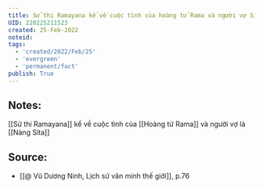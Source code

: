 ```yaml
---
title: Sử thi Ramayana kể về cuộc tình của hoàng tử Rama và người vợ Sita
UID: 220225211523
created: 25-Feb-2022
noteid:
tags:
  - 'created/2022/Feb/25'
  - 'evergreen'
  - 'permanent/fact'
publish: True
---
```

## Notes:
[[Sử thi Ramayana]] kể về cuộc tình của [[Hoàng tử Rama]] và người vợ là [[Nàng Sita]]

## Source:
- [[@ Vũ Dương Ninh, Lịch sử văn minh thế giới]], p.76




